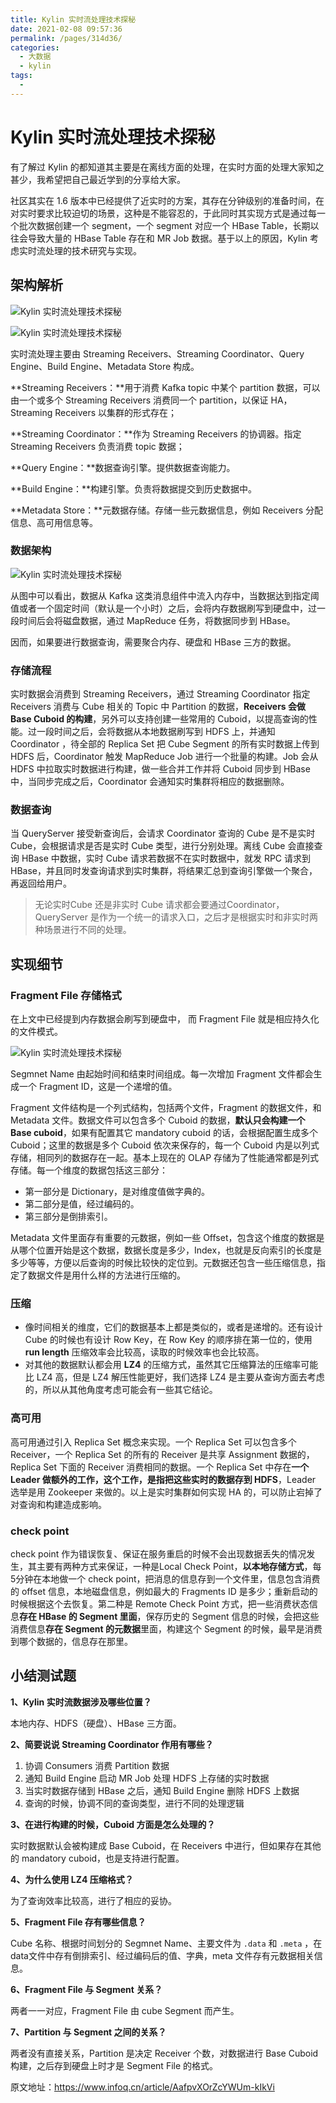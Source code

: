 ```yaml
---
title: Kylin 实时流处理技术探秘
date: 2021-02-08 09:57:36
permalink: /pages/314d36/
categories:
  - 大数据
  - kylin
tags:
  - 
---
```

# Kylin 实时流处理技术探秘

有了解过 Kylin 的都知道其主要是在离线方面的处理，在实时方面的处理大家知之甚少，我希望把自己最近学到的分享给大家。

社区其实在 1.6 版本中已经提供了近实时的方案，其存在分钟级别的准备时间，在对实时要求比较迫切的场景，这种是不能容忍的，于此同时其实现方式是通过每一个批次数据创建一个 segment，一个 segment 对应一个 HBase Table，长期以往会导致大量的 HBase Table 存在和 MR Job 数据。基于以上的原因，Kylin 考虑实时流处理的技术研究与实现。

## 架构解析

![Kylin 实时流处理技术探秘](https://tva1.sinaimg.cn/large/00831rSTly1gcrdhitsskj30sg0fn435.jpg)

![Kylin 实时流处理技术探秘](https://tva1.sinaimg.cn/large/00831rSTly1gcrdhtl7nuj30sg0fjgq1.jpg)

实时流处理主要由 Streaming Receivers、Streaming Coordinator、Query Engine、Build Engine、Metadata Store 构成。

**Streaming Receivers：**用于消费 Kafka topic 中某个 partition 数据，可以由一个或多个 Streaming Receivers 消费同一个 partition，以保证 HA，Streaming Receivers 以集群的形式存在；

**Streaming Coordinator：**作为 Streaming Receivers 的协调器。指定 Streaming Receivers 负责消费 topic 数据；

**Query Engine：**数据查询引擎。提供数据查询能力。

**Build Engine：**构建引擎。负责将数据提交到历史数据中。

**Metadata Store：**元数据存储。存储一些元数据信息，例如 Receivers 分配信息、高可用信息等。

### 数据架构

![Kylin 实时流处理技术探秘](https://tva1.sinaimg.cn/large/00831rSTly1gcrdi3jckqj30sg0f9agp.jpg)

从图中可以看出，数据从 Kafka 这类消息组件中流入内存中，当数据达到指定阈值或者一个固定时间（默认是一个小时）之后，会将内存数据刷写到硬盘中，过一段时间后会将磁盘数据，通过 MapReduce 任务，将数据同步到 HBase。

因而，如果要进行数据查询，需要聚合内存、硬盘和 HBase 三方的数据。

### 存储流程

实时数据会消费到 Streaming Receivers，通过 Streaming Coordinator 指定 Receivers 消费与 Cube 相关的 Topic 中 Partition 的数据，**Receivers 会做 Base Cuboid 的构建**，另外可以支持创建一些常用的 Cuboid，以提高查询的性能。过一段时间之后，会将数据从本地数据刷写到 HDFS 上，并通知 Coordinator ，待全部的 Replica Set 把 Cube Segment 的所有实时数据上传到 HDFS 后，Coordinator 触发 MapReduce Job 进行一个批量的构建。Job 会从 HDFS 中拉取实时数据进行构建，做一些合并工作并将 Cuboid 同步到 HBase 中，当同步完成之后，Coordinator 会通知实时集群将相应的数据删除。

### 数据查询

当 QueryServer 接受新查询后，会请求 Coordinator 查询的 Cube 是不是实时 Cube，会根据请求是否是实时 Cube 类型，进行分别处理。离线 Cube 会直接查询 HBase 中数据，实时 Cube 请求若数据不在实时数据中，就发 RPC 请求到 HBase，并且同时发查询请求到实时集群，将结果汇总到查询引擎做一个聚合，再返回给用户。

> 无论实时Cube 还是非实时 Cube 请求都会要通过Coordinator，QueryServer 是作为一个统一的请求入口，之后才是根据实时和非实时两种场景进行不同的处理。

## 实现细节

###  Fragment File 存储格式

在上文中已经提到内存数据会刷写到硬盘中， 而 Fragment File 就是相应持久化的文件模式。

![Kylin 实时流处理技术探秘](https://tva1.sinaimg.cn/large/00831rSTly1gcrdi7k9cpj30sg0g4qaw.jpg)

Segmnet Name 由起始时间和结束时间组成。每一次增加 Fragment 文件都会生成一个 Fragment ID，这是一个递增的值。

Fragment 文件结构是一个列式结构，包括两个文件，Fragment 的数据文件，和 Metadata 文件。数据文件可以包含多个 Cuboid 的数据，**默认只会构建一个 Base cuboid**，如果有配置其它 mandatory cuboid 的话，会根据配置生成多个 Cuboid；这里的数据是多个 Cuboid 依次来保存的，每一个 Cuboid 内是以列式存储，相同列的数据存在一起。基本上现在的 OLAP 存储为了性能通常都是列式存储。每一个维度的数据包括这三部分：

- 第一部分是 Dictionary，是对维度值做字典的。
- 第二部分是值，经过编码的。
- 第三部分是倒排索引。

Metadata 文件里面存有重要的元数据，例如一些 Offset，包含这个维度的数据是从哪个位置开始是这个数据，数据长度是多少，Index，也就是反向索引的长度是多少等等，方便以后查询的时候比较快的定位到。元数据还包含一些压缩信息，指定了数据文件是用什么样的方法进行压缩的。

### 压缩

- 像时间相关的维度，它们的数据基本上都是类似的，或者是递增的。还有设计 Cube 的时候也有设计 Row Key，在 Row Key 的顺序排在第一位的，使用 **run length** 压缩效率会比较高，读取的时候效率也会比较高。
- 对其他的数据默认都会用 **LZ4** 的压缩方式，虽然其它压缩算法的压缩率可能比 LZ4 高，但是 LZ4 解压性能更好，我们选择 LZ4 是主要从查询方面去考虑的，所以从其他角度考虑可能会有一些其它结论。

### 高可用

高可用通过引入 Replica Set 概念来实现。一个 Replica Set 可以包含多个 Receiver，一个 Replica Set 的所有的 Receiver 是共享 Assignment 数据的，Replica Set 下面的 Receiver 消费相同的数据。一个 Replica Set 中存在**一个 Leader 做额外的工作，这个工作，是指把这些实时的数据存到 HDFS**，Leader 选举是用 Zookeeper 来做的。以上是实时集群如何实现 HA 的，可以防止宕掉了对查询和构建造成影响。

### check point

check point 作为错误恢复、保证在服务重启的时候不会出现数据丢失的情况发生，其主要有两种方式来保证，一种是Local Check Point，**以本地存储方式**，每5分钟在本地做一个 check point，把消息的信息存到一个文件里，信息包含消费的 offset 信息，本地磁盘信息，例如最大的 Fragments ID 是多少；重新启动的时候根据这个去恢复。第二种是 Remote Check Point 方式，把一些消费状态信息**存在 HBase 的 Segment 里面**，保存历史的 Segment 信息的时候，会把这些消费信息**存在 Segment 的元数据**里面，构建这个 Segment 的时候，最早是消费到哪个数据的，信息存在那里。

## 小结测试题

**1、Kylin 实时流数据涉及哪些位置？**

本地内存、HDFS（硬盘）、HBase 三方面。

**2、简要说说 Streaming Coordinator 作用有哪些？**

1. 协调 Consumers 消费 Partition 数据
2. 通知 Build Engine 启动 MR Job 处理 HDFS 上存储的实时数据
3. 当实时数据存储到 HBase 之后，通知 Build Engine 删除 HDFS 上数据
4. 查询的时候，协调不同的查询类型，进行不同的处理逻辑

**3、在进行构建的时候，Cuboid 方面是怎么处理的？**

实时数据默认会被构建成 Base Cuboid，在 Receivers 中进行，但如果存在其他的 mandatory cuboid，也是支持进行配置。

**4、为什么使用 LZ4 压缩格式？**

为了查询效率比较高，进行了相应的妥协。

**5、Fragment File 存有哪些信息？**

Cube 名称、根据时间划分的 Segmnet Name、主要文件为 `.data` 和 `.meta` ，在data文件中存有倒排索引、经过编码后的值、字典，meta 文件存有元数据相关信息。

**6、Fragment File 与 Segment 关系？**

两者一一对应，Fragment File 由 cube Segment 而产生。

**7、Partition 与 Segment 之间的关系？**

两者没有直接关系，Partition 是决定 Receiver 个数，对数据进行 Base Cuboid 构建，之后存到硬盘上时才是 Segment File 的格式。

原文地址：https://www.infoq.cn/article/AafpvXOrZcYWUm-kIkVi